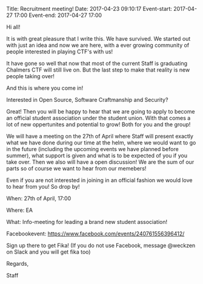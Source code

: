 Title: Recruitment meeting!
Date: 2017-04-23 09:10:17
Event-start: 2017-04-27 17:00
Event-end: 2017-04-27 17:00

Hi all!

It is with great pleasure that I write this. We have survived. We started out with just an idea and now we are here, with a ever growing community of people interested in playing CTF's with us!

It have gone so well that now that most of the current Staff is graduating Chalmers CTF will still live on. But the last step to make that reality is new people taking over!

And this is where you come in!

Interested in Open Source, Software Craftmanship and Security?

Great! Then you will be happy to hear that we are going to apply to become an official student association under the student union. With that comes a lot of new oppertunites and potential to grow! Both for you and the group!

We will have a meeting on the 27th of April where Staff will present exactly what we have done during our time at the helm, where we would want to go in the future (including the upcoming events we have planned before summer), what support is given and what is to be expected of you if you take over. Then we also will have a open discussion! We are the sum of our parts so of course we want to hear from our memebers!

Even if you are not interested in joining in an official fashion we would love to hear from you! So drop by!

When: 27th of April, 17:00

Where: EA

What: Info-meeting for leading a brand new student association!

Facebookevent: https://www.facebook.com/events/240761556396412/

Sign up there to get Fika! (If you do not use Facebook, message @weckzen on Slack and you will get fika too)

Regards,

Staff